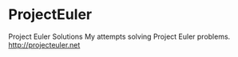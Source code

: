 # ProjectEuler
Project Euler Solutions
My attempts solving Project Euler problems.
http://projecteuler.net
